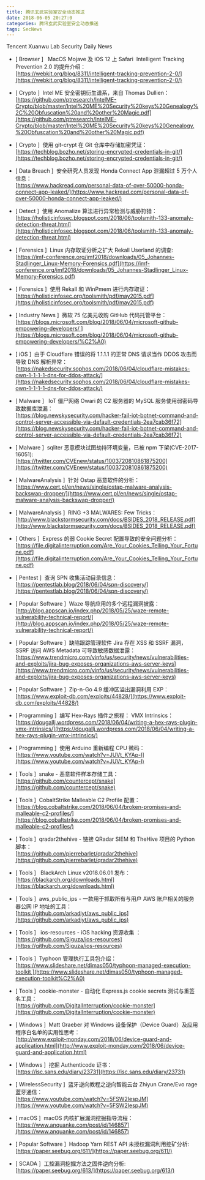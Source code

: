 ```yaml
---
title: 腾讯玄武实验室安全动态推送
date: 2018-06-05 20:27:0
categories: 腾讯玄武实验室安全动态推送
tags: SecNews
---
```


Tencent Xuanwu Lab Security Daily News  
* [ Browser ]   MacOS Mojave 及 iOS 12 上 Safari  Intelligent Tracking Prevention 2.0 的提升介绍：   
[https://webkit.org/blog/8311/intelligent-tracking-prevention-2-0/](https://webkit.org/blog/8311/intelligent-tracking-prevention-2-0/)  

* [ Crypto ]  Intel ME 安全密钥衍生谱系，来自 Thomas Dullien：   
[https://github.com/ptresearch/IntelME-Crypto/blob/master/Intel%20ME%20Security%20keys%20Genealogy%2C%20Obfuscation%20and%20other%20Magic.pdf](https://github.com/ptresearch/IntelME-Crypto/blob/master/Intel%20ME%20Security%20keys%20Genealogy,%20Obfuscation%20and%20other%20Magic.pdf)  

* [ Crypto ]  使用 git-crypt 在 Git 仓库中存储加密凭证：   
[https://techblog.bozho.net/storing-encrypted-credentials-in-git/](https://techblog.bozho.net/storing-encrypted-credentials-in-git/)  

* [ Data Breach ]  安全研究人员发现 Honda Connect App 泄漏超过 5 万个人信息：    
[https://www.hackread.com/personal-data-of-over-50000-honda-connect-app-leaked/](https://www.hackread.com/personal-data-of-over-50000-honda-connect-app-leaked/)  

* [ Detect ]  使用 Anomalize 算法进行异常检测与威胁狩猎：   
[https://holisticinfosec.blogspot.com/2018/06/toolsmith-133-anomaly-detection-threat.html](https://holisticinfosec.blogspot.com/2018/06/toolsmith-133-anomaly-detection-threat.html)  

* [ Forensics ]  Linux 内存取证分析之扩大 Rekall Userland 的调查:   
[https://imf-conference.org/imf2018/downloads/05_Johannes-Stadlinger_Linux-Memory-Forensics.pdf](https://imf-conference.org/imf2018/downloads/05_Johannes-Stadlinger_Linux-Memory-Forensics.pdf)  

* [ Forensics ]  使用 Rekall 和 WinPmem 进行内存取证：   
[https://holisticinfosec.org/toolsmith/pdf/may2015.pdf](https://holisticinfosec.org/toolsmith/pdf/may2015.pdf)  

* [ Industry News ]  微软 75 亿美元收购 GitHub 代码托管平台：   
[https://blogs.microsoft.com/blog/2018/06/04/microsoft-github-empowering-developers/ ](https://blogs.microsoft.com/blog/2018/06/04/microsoft-github-empowering-developers/%C2%A0)  

* [ iOS ]  由于 Cloudflare 错误的将 1.1.1.1 的正常 DNS 请求当作 DDOS 攻击而导致 DNS 解析异常：   
[https://nakedsecurity.sophos.com/2018/06/04/cloudflare-mistakes-own-1-1-1-1-dns-for-ddos-attack/](https://nakedsecurity.sophos.com/2018/06/04/cloudflare-mistakes-own-1-1-1-1-dns-for-ddos-attack/)  

* [ Malware ]   IoT 僵尸网络 Owari 的 C2 服务器的 MySQL 服务使用弱密码导致数据库泄漏：   
[https://blog.newskysecurity.com/hacker-fail-iot-botnet-command-and-control-server-accessible-via-default-credentials-2ea7cab36f72](https://blog.newskysecurity.com/hacker-fail-iot-botnet-command-and-control-server-accessible-via-default-credentials-2ea7cab36f72)  

* [ Malware ]  sqliter 恶意模块试图劫持环境变量，已被 npm 下架(CVE-2017-16051):   
[https://twitter.com/CVEnew/status/1003720810861875200](https://twitter.com/CVEnew/status/1003720810861875200)  

* [ MalwareAnalysis ]  针对 Ostap 恶意软件的分析：   
[https://www.cert.pl/en/news/single/ostap-malware-analysis-backswap-dropper/](https://www.cert.pl/en/news/single/ostap-malware-analysis-backswap-dropper/)  

* [ MalwareAnalysis ]  RING +3 MALWARES: Few Tricks：   
[http://www.blackstormsecurity.com/docs/BSIDES_2018_RELEASE.pdf](http://www.blackstormsecurity.com/docs/BSIDES_2018_RELEASE.pdf)  

* [ Others ]  Express 的弱 Cookie Secret 配置导致的安全问题分析：   
[https://file.digitalinterruption.com/Are_Your_Cookies_Telling_Your_Fortune.pdf](https://file.digitalinterruption.com/Are_Your_Cookies_Telling_Your_Fortune.pdf)  

* [ Pentest ]  查询 SPN 收集活动目录信息：   
[https://pentestlab.blog/2018/06/04/spn-discovery/](https://pentestlab.blog/2018/06/04/spn-discovery/)  

* [ Popular Software ]  Waze 导航应用的多个远程漏洞披露：   
[http://blog.appscan.io/index.php/2018/05/25/waze-remote-vulnerability-technical-report/](http://blog.appscan.io/index.php/2018/05/25/waze-remote-vulnerability-technical-report/)  

* [ Popular Software ]  缺陷跟踪管理软件 Jira 存在 XSS 和 SSRF 漏洞，SSRF 访问 AWS Metadata 可导致敏感数据泄露：   
[https://www.trendmicro.com/vinfo/us/security/news/vulnerabilities-and-exploits/jira-bug-exposes-organizations-aws-server-keys](https://www.trendmicro.com/vinfo/us/security/news/vulnerabilities-and-exploits/jira-bug-exposes-organizations-aws-server-keys)  

* [ Popular Software ]  Zip-n-Go 4.9 缓冲区溢出漏洞利用 EXP：   
[https://www.exploit-db.com/exploits/44828/](https://www.exploit-db.com/exploits/44828/)  

* [ Programming ]  编写 Hex-Rays 插件之旅程： VMX Intrinsics：   
[https://dougallj.wordpress.com/2018/06/04/writing-a-hex-rays-plugin-vmx-intrinsics/](https://dougallj.wordpress.com/2018/06/04/writing-a-hex-rays-plugin-vmx-intrinsics/)  

* [ Programming ]  使用 Arduino 重新编程 CPU 微码：   
[https://www.youtube.com/watch?v=JUVt_KYAp-I](https://www.youtube.com/watch?v=JUVt_KYAp-I)  

* [ Tools ]  snake - 恶意软件样本存储工具：   
[https://github.com/countercept/snake](https://github.com/countercept/snake)  

* [ Tools ]  CobaltStrike Malleable C2 Profile 配置：   
[https://blog.cobaltstrike.com/2018/06/04/broken-promises-and-malleable-c2-profiles/](https://blog.cobaltstrike.com/2018/06/04/broken-promises-and-malleable-c2-profiles/)  

* [ Tools ]  qradar2thehive - 链接 QRadar SIEM 和 TheHive 项目的 Python 脚本：   
[https://github.com/pierrebarlet/qradar2thehive](https://github.com/pierrebarlet/qradar2thehive)  

* [ Tools ]   BlackArch Linux v2018.06.01 发布：  
[https://blackarch.org/downloads.html](https://blackarch.org/downloads.html)  

* [ Tools ]  aws_public_ips - 一款用于抓取所有与用户 AWS 账户相关的服务器公网 IP 地址的工具：   
[https://github.com/arkadiyt/aws_public_ips](https://github.com/arkadiyt/aws_public_ips)  

* [ Tools ]   ios-resources - iOS hacking 资源收集
          ：   
[https://github.com/Siguza/ios-resources](https://github.com/Siguza/ios-resources)  

* [ Tools ]  Typhoon 管理执行工具包介绍：   
[https://www.slideshare.net/dimas050/typhoon-managed-execution-toolkit ](https://www.slideshare.net/dimas050/typhoon-managed-execution-toolkit%C2%A0)  

* [ Tools ]  cookie-monster - 自动化 Express.js cookie secrets 测试与重签名工具：   
[https://github.com/DigitalInterruption/cookie-monster](https://github.com/DigitalInterruption/cookie-monster)  

* [ Windows ]  Matt Graeber 对 Windows 设备保护（Device Guard）及应用程序白名单的实用性思考：   
[http://www.exploit-monday.com/2018/06/device-guard-and-application.html](http://www.exploit-monday.com/2018/06/device-guard-and-application.html)  

* [ Windows ]  挖掘 Authenticode 证书：   
[https://isc.sans.edu/diary/23731](https://isc.sans.edu/diary/23731)  

* [ WirelessSecurity ]  蓝牙逆向教程之逆向智能云台 Zhiyun Crane/Evo rage 蓝牙通信：   
[https://www.youtube.com/watch?v=5FSW2IespJM](https://www.youtube.com/watch?v=5FSW2IespJM)  

* [ macOS ]  macOS 内核扩展漏洞挖掘指导流程： 
[https://www.anquanke.com/post/id/146857](https://www.anquanke.com/post/id/146857)  

* [ Popular Software ]  Hadoop Yarn REST API 未授权漏洞利用挖矿分析: 
[https://paper.seebug.org/611/](https://paper.seebug.org/611/)  

* [ SCADA ]  工控漏洞挖掘方法之固件逆向分析: 
[https://paper.seebug.org/613/](https://paper.seebug.org/613/)  

